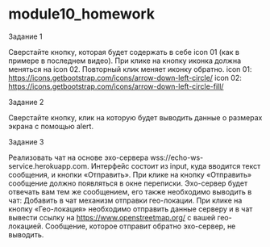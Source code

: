 # module10_homework
Задание 1

Сверстайте кнопку, которая будет содержать в себе icon 01 (как в примере в последнем видео). При клике на кнопку иконка должна меняться на icon 02. Повторный клик меняет иконку обратно.
icon 01: https://icons.getbootstrap.com/icons/arrow-down-left-circle/
icon 02: https://icons.getbootstrap.com/icons/arrow-down-left-circle-fill/


Задание 2

Сверстайте кнопку, клик на которую будет выводить данные о размерах экрана с помощью alert. 

Задание 3

Реализовать чат на основе эхо-сервера wss://echo-ws-service.herokuapp.com.
Интерфейс состоит из input, куда вводится текст сообщения, и кнопки «Отправить».
При клике на кнопку «Отправить» сообщение должно появляться в окне переписки.
Эхо-сервер будет отвечать вам тем же сообщением, его также необходимо выводить в чат:
Добавить в чат механизм отправки гео-локации.
При клике на кнопку «Гео-локация» необходимо отправить данные серверу и в чат вывести ссылку на https://www.openstreetmap.org/ с вашей гео-локацией. Сообщение, которое отправит обратно эхо-сервер, не выводить.
